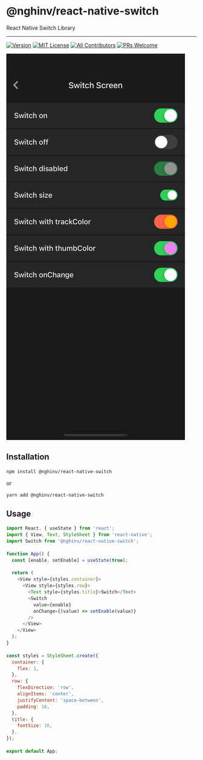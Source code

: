 # @nghinv/react-native-switch

React Native Switch Library

---

<!-- [![CircleCI](https://circleci.com/gh/nghinv-software/react-native-switch/.svg?style=svg)](https://circleci.com/gh/nghinv-software/react-native-switch) -->
[![Version][version-badge]][package]
[![MIT License][license-badge]][license]
[![All Contributors][all-contributors-badge]][all-contributors]
[![PRs Welcome][prs-welcome-badge]][prs-welcome]



![switch](./assets/demo.png)

## Installation

```sh
npm install @nghinv/react-native-switch
```

or 

```sh
yarn add @nghinv/react-native-switch
```

## Usage

```js
import React, { useState } from 'react';
import { View, Text, StyleSheet } from 'react-native';
import Switch from '@nghinv/react-native-switch';

function App() {
  const [enable, setEnable] = useState(true);

  return (
    <View style={styles.container}>
      <View style={styles.row}>
        <Text style={styles.title}>Switch</Text>
        <Switch 
          value={enable} 
          onChange={(value) => setEnable(value)} 
        />
      </View>
    </View>
  );
}

const styles = StyleSheet.create({
  container: {
    flex: 1,
  },
  row: {
    flexDirection: 'row',
    alignItems: 'center',
    justifyContent: 'space-between',
    padding: 16,
  },
  title: {
    fontSize: 16,
  },
});

export default App;
```

[version-badge]: https://img.shields.io/npm/v/@nghinv/react-native-switch.svg?style=flat-square
[package]: https://www.npmjs.com/package/@nghinv/react-native-switch
[license-badge]: https://img.shields.io/npm/l/@nghinv/react-native-switch.svg?style=flat-square
[license]: https://opensource.org/licenses/MIT
[all-contributors-badge]: https://img.shields.io/badge/all_contributors-1-orange.svg?style=flat-square
[all-contributors]: #contributors
[prs-welcome-badge]: https://img.shields.io/badge/PRs-welcome-brightgreen.svg?style=flat-square
[prs-welcome]: http://makeapullrequest.com
